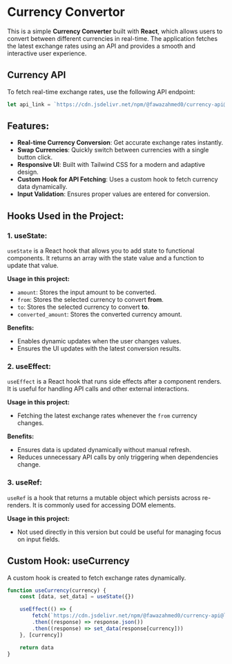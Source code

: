 # **Currency Convertor**

This is a simple **Currency Converter** built with **React**, which allows users to convert between different currencies in real-time. The application fetches the latest exchange rates using an API and provides a smooth and interactive user experience.

## Currency API

To fetch real-time exchange rates, use the following API endpoint:

```javascript
let api_link = `https://cdn.jsdelivr.net/npm/@fawazahmed0/currency-api@latest/v1/currencies/${currency}.json`
```

## **Features:**
- **Real-time Currency Conversion**: Get accurate exchange rates instantly.
- **Swap Currencies**: Quickly switch between currencies with a single button click.
- **Responsive UI**: Built with Tailwind CSS for a modern and adaptive design.
- **Custom Hook for API Fetching**: Uses a custom hook to fetch currency data dynamically.
- **Input Validation**: Ensures proper values are entered for conversion.

## **Hooks Used in the Project:**

### **1. useState:**
`useState` is a React hook that allows you to add state to functional components. It returns an array with the state value and a function to update that value.

**Usage in this project:**
- `amount`: Stores the input amount to be converted.
- `from`: Stores the selected currency to convert **from**.
- `to`: Stores the selected currency to convert **to**.
- `converted_amount`: Stores the converted currency amount.

**Benefits:**
- Enables dynamic updates when the user changes values.
- Ensures the UI updates with the latest conversion results.

### **2. useEffect:**
`useEffect` is a React hook that runs side effects after a component renders. It is useful for handling API calls and other external interactions.

**Usage in this project:**
- Fetching the latest exchange rates whenever the `from` currency changes.

**Benefits:**
- Ensures data is updated dynamically without manual refresh.
- Reduces unnecessary API calls by only triggering when dependencies change.

### **3. useRef:**
`useRef` is a hook that returns a mutable object which persists across re-renders. It is commonly used for accessing DOM elements.

**Usage in this project:**
- Not used directly in this version but could be useful for managing focus on input fields.

## **Custom Hook: useCurrency**
A custom hook is created to fetch exchange rates dynamically.

```javascript
function useCurrency(currency) {
    const [data, set_data] = useState({})

    useEffect(() => {
        fetch(`https://cdn.jsdelivr.net/npm/@fawazahmed0/currency-api@latest/v1/currencies/${currency}.json`)
        .then((response) => response.json())
        .then((response) => set_data(response[currency]))
    }, [currency])

    return data
}
